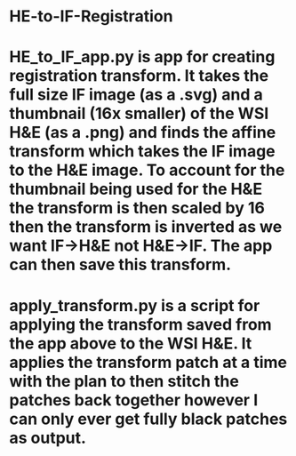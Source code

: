 # HE-to-IF-Registration

# HE_to_IF_app.py is app for creating registration transform.  It takes the full size IF image (as a .svg) and a thumbnail (16x smaller) of the WSI H&E (as a .png) and finds the affine transform which takes the IF image to the H&E image.  To account for the thumbnail being used for the H&E the transform is then scaled by 16 then the transform is inverted as we want IF->H&E not H&E->IF.  The app can then save this transform. 

# apply_transform.py is a script for applying the transform saved from the app above to the WSI H&E.  It applies the transform patch at a time with the plan to then stitch the patches back together however I can only ever get fully black patches as output.  
